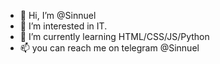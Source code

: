- 👋 Hi, I’m @Sinnuel
- 👀 I’m interested in IT.
- 🌱 I’m currently learning HTML/CSS/JS/Python
- 📫 you can reach me on telegram @Sinnuel

<!---
Sinnuel/Sinnuel is a ✨ special ✨ repository because its `README.md` (this file) appears on your GitHub profile.
You can click the Preview link to take a look at your changes.
--->
